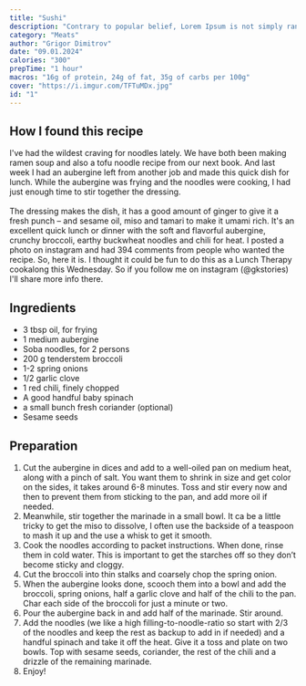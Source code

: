 ```yaml
---
title: "Sushi"
description: "Contrary to popular belief, Lorem Ipsum is not simply random text. It has roots in a piece of classical Latin literature from 45 BC, making it over 2000 years old. Richard McClintock, a Latin professor at Hampden-Sydney College in Virginia, looked up one of the more obscure Latin words."
category: "Meats"
author: "Grigor Dimitrov"
date: "09.01.2024"
calories: "300"
prepTime: "1 hour"
macros: "16g of protein, 24g of fat, 35g of carbs per 100g"
cover: "https://i.imgur.com/TFTuMDx.jpg"
id: "1"
---
```


## **How I found this recipe**

I've had the wildest craving for noodles lately. We have both been making ramen soup and also a tofu noodle recipe from our next book. And last week I had an aubergine left from another job and made this quick dish for lunch. While the aubergine was frying and the noodles were cooking, I had just enough time to stir together the dressing. <br/> <br/>
The dressing makes the dish, it has a good amount of ginger to give it a fresh punch – and sesame oil, miso and tamari to make it umami rich. It's an excellent quick lunch or dinner with the soft and flavorful aubergine, crunchy broccoli, earthy buckwheat noodles and chili for heat.
I posted a photo on instagram and had 394 comments from people who wanted the recipe. So, here it is. I thought it could be fun to do this as a Lunch Therapy cookalong this Wednesday. So if you follow me on instagram (@gkstories) I'll share more info there.

## **Ingredients**

- 3 tbsp oil, for frying
- 1 medium aubergine
- Soba noodles, for 2 persons
- 200 g tenderstem broccoli
- 1-2 spring onions
- 1/2 garlic clove
- 1 red chili, finely chopped
- A good handful baby spinach
- a small bunch fresh coriander (optional)
- Sesame seeds

## **Preparation**

1. Cut the aubergine in dices and add to a well-oiled pan on medium heat, along with a pinch of salt. You want them to shrink in size and get color on the sides, it takes around 6-8 minutes. Toss and stir every now and then to prevent them from sticking to the pan, and add more oil if needed.
2. Meanwhile, stir together the marinade in a small bowl. It ca be a little tricky to get the miso to dissolve, I often use the backside of a teaspoon to mash it up and the use a whisk to get it smooth.
3. Cook the noodles according to packet instructions. When done, rinse them in cold water. This is important to get the starches off so they don’t become sticky and cloggy.
4. Cut the broccoli into thin stalks and coarsely chop the spring onion.
5. When the aubergine looks done, scooch them into a bowl and add the broccoli, spring onions, half a garlic clove and half of the chili to the pan. Char each side of the broccoli for just a minute or two.
6. Pour the aubergine back in and add half of the marinade. Stir around.
7. Add the noodles (we like a high filling-to-noodle-ratio so start with 2/3 of the noodles and keep the rest as backup to add in if needed) and a handful spinach and take it off the heat. Give it a toss and plate on two bowls. Top with sesame seeds, coriander, the rest of the chili and a drizzle of the remaining marinade.
8. Enjoy!
